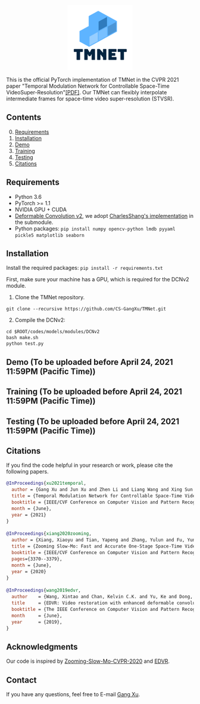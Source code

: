 <p align="center">
  <img src="./tmnet_logo.png" width="175">
</p>

This is the official PyTorch implementation of TMNet in the CVPR 2021 paper "Temporal Modulation Network for Controllable Space-Time VideoSuper-Resolution"[[PDF]](https://arxiv.org/pdf/2104.10642v1.pdf). Our TMNet can flexibly interpolate intermediate frames for space-time video super-resolution (STVSR). 

## Contents
0. [Requirements](#Requirements)
0. [Installation](#Installation)
0. [Demo](#Demo)
0. [Training](#Training)
0. [Testing](#Testing)
0. [Citations](#Citations)

## Requirements
- Python 3.6
- PyTorch >= 1.1
- NVIDIA GPU + CUDA
- [Deformable Convolution v2](https://arxiv.org/abs/1811.11168), we adopt [CharlesShang's implementation](https://github.com/CharlesShang/DCNv2) in the submodule.
- Python packages: ```pip install numpy opencv-python lmdb pyyaml pickle5 matplotlib seaborn```

## Installation
Install the required packages: ```pip install -r requirements.txt```

First, make sure your machine has a GPU, which is required for the DCNv2 module.

1. Clone the TMNet repository.
```Shell
git clone --recursive https://github.com/CS-GangXu/TMNet.git
```
2. Compile the DCNv2:
```Shell
cd $ROOT/codes/models/modules/DCNv2
bash make.sh
python test.py
```
## Demo (To be uploaded before April 24, 2021 11:59PM (Pacific Time))

## Training (To be uploaded before April 24, 2021 11:59PM (Pacific Time))

## Testing (To be uploaded before April 24, 2021 11:59PM (Pacific Time))

## Citations

If you find the code helpful in your research or work, please cite the following papers.

```BibTeX
@InProceedings{xu2021temporal,
  author = {Gang Xu and Jun Xu and Zhen Li and Liang Wang and Xing Sun and Mingming Cheng},
  title = {Temporal Modulation Network for Controllable Space-Time VideoSuper-Resolution},
  booktitle = {IEEE/CVF Conference on Computer Vision and Pattern Recognition (CVPR)},
  month = {June},
  year = {2021}
}

@InProceedings{xiang2020zooming,
  author = {Xiang, Xiaoyu and Tian, Yapeng and Zhang, Yulun and Fu, Yun and Allebach, Jan P. and Xu, Chenliang},
  title = {Zooming Slow-Mo: Fast and Accurate One-Stage Space-Time Video Super-Resolution},
  booktitle = {IEEE/CVF Conference on Computer Vision and Pattern Recognition (CVPR)},
  pages={3370--3379},
  month = {June},
  year = {2020}
}

@InProceedings{wang2019edvr,
  author    = {Wang, Xintao and Chan, Kelvin C.K. and Yu, Ke and Dong, Chao and Loy, Chen Change},
  title     = {EDVR: Video restoration with enhanced deformable convolutional networks},
  booktitle = {The IEEE Conference on Computer Vision and Pattern Recognition Workshops (CVPRW)},
  month     = {June},
  year      = {2019},
}
```

## Acknowledgments
Our code is inspired by [Zooming-Slow-Mo-CVPR-2020](https://github.com/Mukosame/Zooming-Slow-Mo-CVPR-2020) and [EDVR](https://github.com/xinntao/EDVR).

## Contact
If you have any questions, feel free to E-mail [Gang Xu](gangxu@mail.nankai.edu.cn).
